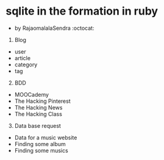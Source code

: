 # sqlite in the formation in ruby

- by RajaomalalaSendra :octocat:

1. Blog 
  - user
  - article
  - category
  - tag
2. BDD
 - MOOCademy
 - The Hacking Pinterest
 - The Hacking News
 - The Hacking Class
3. Data base request
 - Data for a music website
 - Finding some album
 - Finding some musics